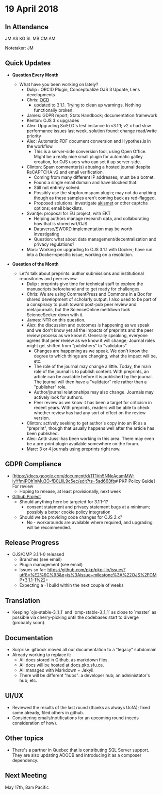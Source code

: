 # 19 April 2018

In Attendance
-------------

JM AS KG SL MB CM AM

Notetaker: JM

Quick Updates
-------------

-   **Question Every Month**
    -   What have you been working on lately?
        -   Dulip : ORCID Plugin, Conceptualize OJS 3 Update, Lens developments
        -   Chris: [OCD](https://github.com/pkp/pkp-lib/issues/3578)
            -   updated to 3.1.1. Trying to clean up warnings. Nothing functionally broken.
        -   James: GDPR report; Stats Handbook; documentation framework
        -   Kenton: OJS 3.x upgrades
        -   Alex: Upgrading SciELO's test instance to v3.1.1; v2.x had slow performance issues last week, solution found: change read/write priority
        -   Alec: Automatic PDF document conversion and Hypothes.is in the workflow
            -   This is a server-side conversion tool, using Open Office. Might be a really nice small plugin for automatic galley creation, for OJS users who can set it up server-side.
        -   Clinton: Spam commenter(s) abusing a hosted journal despite ReCAPTCHA v2 and email verification.
            -   Coming from many different IP addresses; must be a botnet.
            -   Found a single email domain and have blocked that.
            -   Still not entirely solved.
            -   Possibly use the stopforumspam plugin; may not do anything though as these samples aren't coming back as red-flagged.
            -   Proposed solutions: investigate [akismet](https://github.com/pkp/pkp-lib/issues/2993) or other captcha options; email blacklists.
        -   Svantje: proposal for EU project, with EKT
            -   Helping authors manage research data, and collaborating how that is stored wrt/OJS
            -   Dataverse/SWORD implementation may be worth investigating
            -   Question: what about data management/decentralization and privacy regulations?
        -   Marc: Working on upgrading to OJS 3.1.1 with Docker; have run into a Docker-specific issue, working on a resolution.

-   **Question of the Month**
    -   Let's talk about preprints: author submissions and institutional repositories and peer review
        -   Dulip : preprints give time for technical staff to explore the manuscripts beforehand and to get ready for challenges.
        -   Chris: We are using CommentPress and Commons in a Box for shared development of scholarly output; I also used to be part of a conspiracy to push toward post-pub peer review and metajournals, but the ScienceOnline meltdown took ScienceSeeker down with it.
        -   James: NTR on this question.
        -   Alex: the discussion and outcomes is happening as we speak and we don't know yet all the impacts of preprints and the peer review process as we know it. Generally speaking, everyone agrees that peer review as we know it will change; Journal roles might get shifted from "publishers" to "validators"
            -   Changes are happening as we speak. We don't know the degree to which things are changing, what the impact will be, etc.
            -   The role of the journal may change a little. Today, the main role of the journal is to publish content. With preprints, an article can be available before it is published by the journal. The journal will then have a "validator" role rather than a "publisher" role.
            -   Author/journal relationships may also change. Journals may actively look for authors.
            -   Peer review as we know it has been a target for criticism in recent years. With preprints, readers will be able to check whether review has had any sort of effect on the review version.
        -   Clinton: actively seeking to get author's copy into an IR as a "preprint", though that usually happens well after the article has been published.
        -   Alec: Antti-Jussi has been working in this area. There may even be a pre-print plugin available somewhere on the forum.
        -   Marc: 3 or 4 journals using preprints right now.

GDPR Compliance
---------------

-   [<https://docs.google.com/document/d/1T1Vn5NNeAcamMW-lvYfmiPOh1nMu3O-fB0LIlL9c5ec/edit?ts=5ad668fb>\# PKP Policy Guide] For review
    -   Hoping to release, at least provisionally, next week
-   [Github Project](https://github.com/pkp/pkp-lib/projects/11)
    -   Should anything here be targeted for 3.1.1-1?
        -   consent statement and privacy statement bugs at a minimum; possibly a better cookie policy integration
    -   Should we be providing code changes for OJS 2.x?
        -   No - workarounds are available where required, and upgrading will be recommended.

Release Progress
----------------

-   OJS/OMP 3.1.1-0 released
    -   Branches (see email)
    -   Plugin management (see email)
    -   Issues so far: <https://github.com/pkp/pkp-lib/issues?utf8=%E2%9C%93&q=is%3Aissue+milestone%3A%22OJS%2FOMP+3.1.1-1%22+>
    -   Expecting a -1 build within the next couple of weeks

Translation
-----------

-   Keeping \`ojs-stable-3_1_1\` and \`omp-stable-3_1_1\` as close to \`master\` as possible via cherry-picking until the codebases start to diverge (probably soon).

Documentation
-------------

-   Surprise: gitbook moved all our documentation to a "legacy" subdomain
-   Already working to replace it:
    -   All docs stored in Github, as markdown files.
    -   All docs will be hosted at docs.pkp.sfu.ca.
    -   All managed with Markdown + Jekyll.
    -   There will be different "hubs": a developer hub; an administator's hub; etc.

UI/UX
-----

-   Reviewed the results of the last round (thanks as always UofA); fixed some already, filed others in github.
-   Considering emails/notifications for an upcoming round (needs consideration of how).

Other topics
------------

-   There's a partner in Quebec that is contributing SQL Server support. They are also updating ADODB and introducing it as a composer dependency.

Next Meeting
------------

May 17th, 8am Pacific